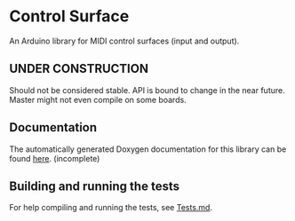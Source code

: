# Control Surface
An Arduino library for MIDI control surfaces (input and output).  
## UNDER CONSTRUCTION
Should not be considered stable. API is bound to change in the near future. 
Master might not even compile on some boards.

## Documentation
The automatically generated Doxygen documentation for this library can be found 
[here](https://tttapa.github.io/Control-Surface/Doc/Doxygen/index.html). 
(incomplete)

## Building and running the tests
For help compiling and running the tests, see [Tests.md](Tests.md).